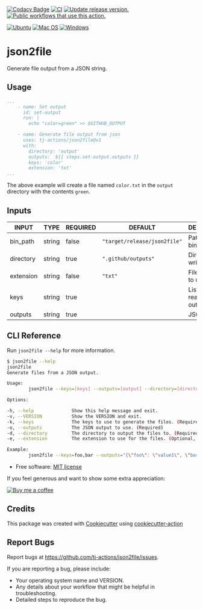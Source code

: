 [![Codacy Badge](https://app.codacy.com/project/badge/Grade/29ec338049e8410cbf7f858d84b22ab8)](https://www.codacy.com/gh/tj-actions/json2file/dashboard?utm_source=github.com&amp;utm_medium=referral&amp;utm_content=tj-actions/json2file&amp;utm_campaign=Badge_Grade)
[![CI](https://github.com/tj-actions/json2file/workflows/CI/badge.svg)](https://github.com/tj-actions/json2file/actions?query=workflow%3ACI)
[![Update release version.](https://github.com/tj-actions/json2file/actions/workflows/sync-release-version.yml/badge.svg)](https://github.com/tj-actions/json2file/actions/workflows/sync-release-version.yml)
[![Public workflows that use this action.](https://img.shields.io/endpoint?url=https%3A%2F%2Fused-by.vercel.app%2Fapi%2Fgithub-actions%2Fused-by%3Faction%3Dtj-actions%2Fjson2file%26badge%3Dtrue)](https://github.com/search?o=desc\&q=tj-actions+json2file+language%3AYAML\&s=\&type=Code)

[![Ubuntu](https://img.shields.io/badge/Ubuntu-E95420?logo=ubuntu\&logoColor=white)](https://docs.github.com/en/actions/reference/workflow-syntax-for-github-actions#jobsjob_idruns-on)
[![Mac OS](https://img.shields.io/badge/mac%20os-000000?logo=macos\&logoColor=F0F0F0)](https://docs.github.com/en/actions/reference/workflow-syntax-for-github-actions#jobsjob_idruns-on)
[![Windows](https://img.shields.io/badge/Windows-0078D6?logo=windows\&logoColor=white)](https://docs.github.com/en/actions/reference/workflow-syntax-for-github-actions#jobsjob_idruns-on)

# json2file

Generate file output from a JSON string.

## Usage

```yaml
...
    - name: Set output
      id: set-output
      run: |
        echo "color=green" >> $GITHUB_OUTPUT

    - name: Generate file output from json
      uses: tj-actions/json2file@v1
      with:
        directory: 'output'
        outputs:  ${{ steps.set-output.outputs }}
        keys: 'color'
        extension: 'txt'
...
```

The above example will create a file named `color.txt` in the `output` directory with the contents `green`.

## Inputs

<!-- AUTO-DOC-INPUT:START - Do not remove or modify this section -->

|   INPUT   |  TYPE  | REQUIRED |           DEFAULT            |                DESCRIPTION                |
|-----------|--------|----------|------------------------------|-------------------------------------------|
| bin\_path  | string |  false   | `"target/release/json2file"` |            Path to the binary             |
| directory | string |   true   |     `".github/outputs"`      |           Directory to write to           |
| extension | string |  false   |           `"txt"`            |           File extension to use           |
|   keys    | string |   true   |                              | List of Keys to read from the<br>outputs. |
|  outputs  | string |   true   |                              |                JSON string                |

<!-- AUTO-DOC-INPUT:END -->

## CLI Reference

Run `json2file --help` for more information.

```bash
$ json2file --help
json2file
Generate files from a JSON output.

Usage:
        json2file --keys=[keys] --outputs=[output] --directory=[directory] --extension=[EXTENSION]

Options:

-h, --help              Show this help message and exit.
-v, --VERSION           Show the VERSION and exit.
-k, --keys              The keys to use to generate the files. (Required)
-o, --outputs           The JSON output to use. (Required)
-d, --directory         The directory to output the files to. (Required)
-e, --extension         The extension to use for the files. (Optional, defaults to txt)

Example:
        json2file --keys=foo,bar --outputs="{\"foo\": \"value1\", \"bar\": \"value2\"}" --directory=/tmp --extension=txt
```

*   Free software: [MIT license](LICENSE)

If you feel generous and want to show some extra appreciation:

[![Buy me a coffee][buymeacoffee-shield]][buymeacoffee]

[buymeacoffee]: https://www.buymeacoffee.com/jackton1

[buymeacoffee-shield]: https://www.buymeacoffee.com/assets/img/custom_images/orange_img.png

## Credits

This package was created with [Cookiecutter](https://github.com/cookiecutter/cookiecutter) using [cookiecutter-action](https://github.com/tj-actions/cookiecutter-action)

## Report Bugs

Report bugs at https://github.com/tj-actions/json2file/issues.

If you are reporting a bug, please include:

*   Your operating system name and VERSION.
*   Any details about your workflow that might be helpful in troubleshooting.
*   Detailed steps to reproduce the bug.
